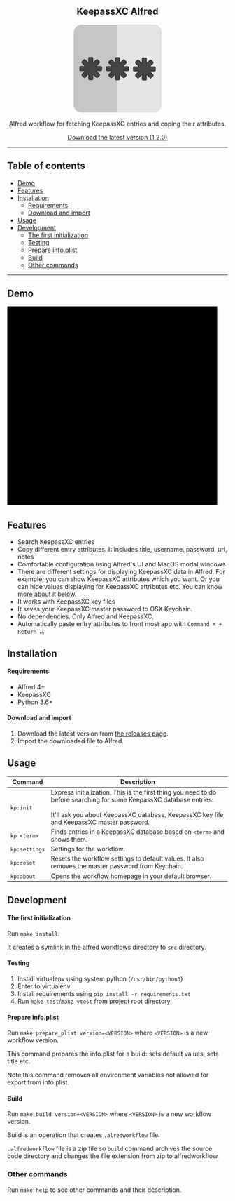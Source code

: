 <div align="center">
  <h2>KeepassXC Alfred</h2>
  
  <p>
    <img alt="Logo" src="src/icon.png" width=200>
  </p>
  
  <p>Alfred workflow for fetching KeepassXC entries and coping their attributes.</p>

  <p>
    <a href="https://github.com/lxbrvr/alfred-keepassxc-workflow/releases/download/1.2.0/keepassxc-1.2.0.alfredworkflow">Download the latest version (1.2.0)</a>
  </p>
</div>

---

## Table of contents

- [Demo](#demo)
- [Features](#features)
- [Installation](#installation)
  * [Requirements](#requirements)
  * [Download and import](#download-and-import)
- [Usage](#usage)
- [Development](#development)
  * [The first initialization](#the-first-initialization)
  * [Testing](#testing)
  * [Prepare info.plist](#prepare-infoplist)
  * [Build](#build)
  * [Other commands](#other-commands)

---

## Demo

![](demo.gif)

## Features

- Search KeepassXC entries
- Copy different entry attributes. It includes title, username, password, url, notes
- Comfortable configuration using Alfred's UI and MacOS modal windows
- There are different settings for displaying KeepassXC data in Alfred.
  For example, you can show KeepassXC attributes which you want.
  Or you can hide values displaying for KeepassXC attributes etc. 
  You can know more about it below.
- It works with KeepassXC key files
- It saves your KeepassXC master password to OSX Keychain.
- No dependencies. Only Alfred and KeepassXC.
- Automatically paste entry attributes to front most app with `Command ⌘ + Return ↵`.

## Installation

#### Requirements

- Alfred 4+
- KeepassXC
- Python 3.6+ 

#### Download and import

1. Download the latest version from [the releases page](https://github.com/lxbrvr/alfred-keepassxc-workflow/releases).
2. Import the downloaded file to Alfred.

## Usage

| Command       | Description                                                                                                                                                                                                             |
|---------------|-------------------------------------------------------------------------------------------------------------------------------------------------------------------------------------------------------------------------|
| `kp:init`     | Express initialization. This is the first thing you need to do before searching for some KeepassXC database entries.<br/><br/>It'll ask you about KeepassXC database, KeepassXC key file and KeepassXC master password. |
| `kp <term>`   | Finds entries in a KeepassXC database based on `<term>` and shows them.                                                                                                                                                 |
| `kp:settings` | Settings for the workflow.                                                                                                                                                                                              |
| `kp:reset`    | Resets the workflow settings to default values. It also removes the master password from Keychain.                                                                                                                      |
| `kp:about`    | Opens the workflow homepage in your default browser.                                                                                                                                                                    |

## Development

#### The first initialization

Run `make install`.

It creates a symlink in the alfred workflows directory to `src` directory.

#### Testing

1. Install virtualenv using system python (`/usr/bin/python3`)
2. Enter to virtualenv
3. Install requirements using `pip install -r requirements.txt`
4. Run `make test`/`make vtest` from project root directory

#### Prepare info.plist

Run `make prepare_plist version=<VERSION>` where `<VERSION>` is a new workflow version.

This command prepares the info.plist for a build: sets default values, sets title etc.

Note this command removes all environment variables not allowed for export from info.plist.

#### Build

Run `make build version=<VERSION>` where `<VERSION>` is a new workflow version.

Build is an operation that creates `.alredworkflow` file. 

`.alfredworkflow` file is a zip file so `build` command archives the source code directory
and changes the file extension from zip to alfredworkflow.

### Other commands

Run `make help` to see other commands and their description.
